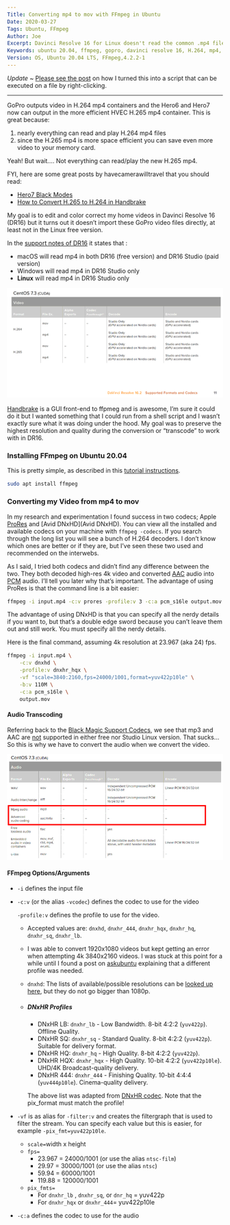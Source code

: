 ```yaml
---
Title: Converting mp4 to mov with FFmpeg in Ubuntu
Date: 2020-03-27
Tags: Ubuntu, FFmpeg
Author: Joe
Excerpt: Davinci Resolve 16 for Linux doesn't read the common .mp4 file format, which is crazy. Use FFmpeg to convert high-resolution .mp4 footage to the Apple .mov file format without loss of quality.
Keywords: ubuntu 20.04, ffmpeg, gopro, davinci resolve 16, H.264, mp4, mov
Version: OS, Ubuntu 20.04 LTS, FFmpeg,4.2.2-1
---
```


*Update*
~ [Please see the post](running-shell-scripts-on-files-from-nautilus.html) on how I turned this into a script that can be executed on a file by right-clicking.

----

GoPro outputs video in H.264 mp4 containers and the Hero6 and Hero7 now can output in the more efficient HVEC H.265 mp4 container. This is great because:

1. nearly everything can read and play H.264 mp4 files
2. since the H.265 mp4 is more space efficient you can save even more video to your memory card.

Yeah! But wait…. Not everything can read/play the new H.265 mp4.

FYI, here are some great posts by havecamerawilltravel that you should read:

- [Hero7 Black Modes](https://havecamerawilltravel.com/gopro/gopro-hero7-black-video-modes/)
- [How to Convert H.265 to H.264 in Handbrake](https://havecamerawilltravel.com/gopro/convert-hevc-h265-video-codec/)

My goal is to edit and color correct my home videos in Davinci Resolve 16 (DR16) but it turns out it doesn’t import these GoPro video files directly, at least not in the Linux free version. 

In the [support notes of DR16](https://documents.blackmagicdesign.com/SupportNotes/DaVinci_Resolve_16_Supported_Codec_List.pdf) it states that :

- macOS will read mp4 in both DR16 (free version) and DR16 Studio (paid version)
- Windows will read mp4 in DR16 Studio only
- **Linux** will read mp4 in DR16 Studio only

![DR16 Input Codecs](/images/2020/DR16_InputCodecs.png)

[Handbrake](https://handbrake.fr/) is a GUI front-end to ffpmeg and is awesome, I’m sure it could do it but I wanted something that I could run from a shell script and I wasn’t exactly sure what it was doing under the hood. My goal was to preserve the highest resolution and quality during the conversion or “transcode” to work with in DR16. 

### Installing FFmpeg on Ubuntu 20.04

This is pretty simple, as described in this [tutorial instructions](https://linuxconfig.org/ubuntu-20-04-ffmpeg-installation).

```bash
sudo apt install ffmpeg
```

### Converting my Video from mp4 to mov

In my research and experimentation I found success in two codecs; Apple [ProRes](https://en.wikipedia.org/wiki/Apple_ProRes) and [Avid DNxHD](Avid DNxHD). You can view all the installed and available codecs on your machine with `ffmpeg -codecs`. If you search through the long list you will see a bunch of H.264 decoders. I don’t know which ones are better or if they are, but I’ve seen these two used and recommended on the interwebs. 

As I said, I tried both codecs and didn’t find any difference between the two. They both decoded high-res 4k video and converted [AAC](https://en.wikipedia.org/wiki/Advanced_Audio_Coding) audio into [PCM](https://en.wikipedia.org/wiki/Pulse-code_modulation) audio. I’ll tell you later why that’s important. The advantage of using ProRes is that the command line is a bit easier:

```bash
ffmpeg -i input.mp4 -c:v prores -profile:v 3 -c:a pcm_s16le output.mov
```

The advantage of using DNxHD is that you can specify all the nerdy details if you want to, but that’s a double edge sword because you can’t leave them out and still work. You must specify all the nerdy details. 

Here is the final command, assuming 4k resolution at 23.967 (aka 24) fps.

```bash
ffmpeg -i input.mp4 \
	-c:v dnxhd \
	-profile:v dnxhr_hqx \
	-vf "scale=3840:2160,fps=24000/1001,format=yuv422p10le" \
	-b:v 110M \
	-c:a pcm_s16le \
	output.mov
```

#### Audio Transcoding

Referring back to the [Black Magic Support Codecs](https://documents.blackmagicdesign.com/SupportNotes/DaVinci_Resolve_16_Supported_Codec_List.pdf), we see that mp3 and AAC are <u>not</u> supported in either free nor Studio Linux version. That sucks…So this is why we have to convert the audio when we convert the video.

![DR16_InputAudio](/images/2020/DR16_InputAudio.png)

#### FFmpeg Options/Arguments

- `-i` defines the input file

- `-c:v` (or the alias `-vcodec`) defines the codec to use for the video

  `-profile:v` defines the profile to use for the video.

  - Accepted values are: `dnxhd`, `dnxhr_444`, `dnxhr_hqx`, `dnxhr_hq`, `dnxhr_sq`, `dnxhr_lb`.

  - I was able to convert 1920x1080 videos but kept getting an error when attempting 4k 3840x2160 videos. I was stuck at this point for a while until I found a post on [askubuntu](https://askubuntu.com/questions/907398/how-to-convert-a-video-with-ffmpeg-into-the-dnxhd-dnxhr-format) explaining that a different profile was needed.

  - `dnxhd`: The lists of available/possible resolutions can be [looked up here](https://en.wikipedia.org/wiki/List_of_Avid_DNxHD_resolutions), but they do not go bigger than 1080p.

  - ##### DNxHR Profiles

    - DNxHR LB: `dnxhr_lb` - Low Bandwidth. 8-bit 4:2:2 (`yuv422p`). Offline Quality.
    - DNxHR SQ: `dnxhr_sq` - Standard Quality. 8-bit 4:2:2 (`yuv422p`). Suitable for delivery format.
    - DNxHR HQ: `dnxhr_hq` - High Quality. 8-bit 4:2:2 (`yuv422p`).
    - DNxHR HQX: `dnxhr_hqx` - High Quality. 10-bit 4:2:2 (`yuv422p10le`). UHD/4K Broadcast-quality delivery.
    - DNxHR 444: `dnxhr_444` - Finishing Quality. 10-bit 4:4:4 (`yuv444p10le`). Cinema-quality delivery.

    The above list was adapted from [DNxHR codec](https://en.wikipedia.org/wiki/DNxHR_codec). Note that the pix_format must match the profile! 

- `-vf` is as alias for `-filter:v` and creates the filtergraph that is used to filter the stream. You can specify each value but this is easier, for example `-pix_fmt=yuv422p10le`. 

  - `scale=`width x height 
  - `fps=`
    - 23.967 = 24000/1001 (or use the alias `ntsc-film`)
    - 29.97 = 30000/1001 (or use the alias `ntsc`)
    - 59.94 = 60000/1001
    - 119.88 = 120000/1001
  - `pix_fmts=`
    - For `dnxhr_lb` , `dnxhr_sq`, or `dnr_hq` = yuv422p
    - For `dnxhr_hqx` or `dnxhr_444`=  yuv422p10le

- `-c:a` defines the codec to use for the audio